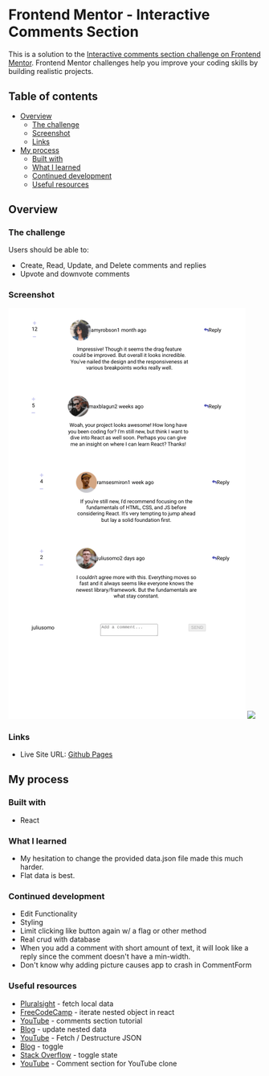 # Frontend Mentor - Interactive Comments Section

This is a solution to the [Interactive comments section challenge on Frontend Mentor](https://www.frontendmentor.io/challenges/interactive-comments-section-iG1RugEG9). Frontend Mentor challenges help you improve your coding skills by building realistic projects. 

## Table of contents

- [Overview](#overview)
  - [The challenge](#the-challenge)
  - [Screenshot](#screenshot)
  - [Links](#links)
- [My process](#my-process)
  - [Built with](#built-with)
  - [What I learned](#what-i-learned)
  - [Continued development](#continued-development)
  - [Useful resources](#useful-resources)

## Overview

### The challenge

Users should be able to:

- Create, Read, Update, and Delete comments and replies
- Upvote and downvote comments

### Screenshot

![](./react-comments-section-homepage.png)
![](./react-comments-reply.png)

### Links

- Live Site URL: [Github Pages](https://jdegand.github.io/react-comments-section)

## My process

### Built with

- React

### What I learned

- My hesitation to change the provided data.json file made this much harder.
- Flat data is best. 

### Continued development

- Edit Functionality
- Styling
- Limit clicking like button again w/ a flag or other method
- Real crud with database
- When you add a comment with short amount of text, it will look like a reply since the comment doesn't have a min-width.  
- Don't know why adding picture causes app to crash in CommentForm

### Useful resources

- [Pluralsight](https://www.pluralsight.com/guides/fetch-data-from-a-json-file-in-a-react-app) - fetch local data
- [FreeCodeCamp](https://www.freecodecamp.org/news/iterate-through-nested-object-in-react-js/) - iterate nested object in react
- [YouTube](https://www.youtube.com/watch?v=sjAeLwuezxo) - comments section tutorial 
- [Blog](https://alexsidorenko.com/blog/react-update-nested-state/) - update nested data
- [YouTube](https://www.youtube.com/watch?v=9YUnoZBXrlU) - Fetch / Destructure JSON
- [Blog](https://www.joshwcomeau.com/snippets/react-hooks/use-toggle/) - toggle
- [Stack Overflow](https://stackoverflow.com/questions/33111889/reactjs-elegant-way-to-toggle-state/53870547) - toggle state
- [YouTube](https://www.youtube.com/watch?v=EaU3AI7Yelc&list=PL9a7QRYt5fqnxmxDMglzfv9v47IygFkDe&index=13) - Comment section for YouTube clone
